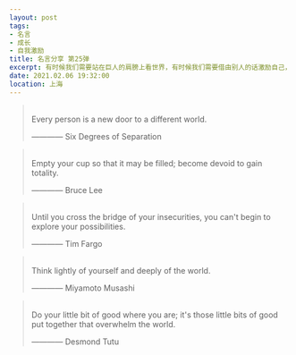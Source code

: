 ```yaml
---
layout: post
tags: 
- 名言
- 成长
- 自我激励
title: 名言分享 第25弹
excerpt: 有时候我们需要站在巨人的肩膀上看世界，有时候我们需要借由别人的话激励自己，有时候我们需要提醒自己变得更加优秀。
date: 2021.02.06 19:32:00
location: 上海
---
```


> <span class="icon-quotes-left"></span>  
> Every person is a new door to a different world.
> <div class="source">———— Six Degrees of Separation</div>  
> <div class="quotes-right"><span class="icon-quotes-right"></span></div>

> <span class="icon-quotes-left"></span>  
> Empty your cup so that it may be filled; become devoid to gain totality.
> <div class="source">———— Bruce Lee</div>  
> <div class="quotes-right"><span class="icon-quotes-right"></span></div>

> <span class="icon-quotes-left"></span>  
> Until you cross the bridge of your insecurities, you can't begin to explore your possibilities.
> <div class="source">———— Tim Fargo</div>  
> <div class="quotes-right"><span class="icon-quotes-right"></span></div>

> <span class="icon-quotes-left"></span>  
> Think lightly of yourself and deeply of the world.
> <div class="source">———— Miyamoto Musashi</div>  
> <div class="quotes-right"><span class="icon-quotes-right"></span></div>

> <span class="icon-quotes-left"></span>  
> Do your little bit of good where you are; it's those little bits of good put together that overwhelm the world.
> <div class="source">———— Desmond Tutu</div>  
> <div class="quotes-right"><span class="icon-quotes-right"></span></div>